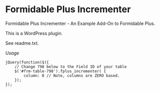 Formidable Plus Incrementer
===========================

Formidable Plus Incrementer - An Example Add-On to Formidable Plus.

This is a WordPress plugin.  

See readme.txt.

*Usage*

	jQuery(function($){
		// Change 798 below to the Field ID of your table
		$('#frm-table-798').fplus_incrementer( {
			column: 0 // Note, columns are ZERO based.
		});
	});
